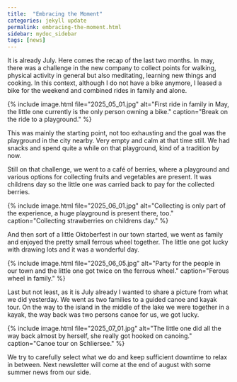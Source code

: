 ```yaml
---
title:  "Embracing the Moment"
categories: jekyll update
permalink: embracing-the-moment.html
sidebar: mydoc_sidebar
tags: [news]
---
```


It is already July. Here comes the recap of the last two months. In may, there was a challenge in the new company to collect points for walking, physical activity in general but also meditating, learning new things and cooking. In this context, although I do not have a bike anymore, I leased a bike for the weekend and combined rides in family and alone.

{% include image.html file="2025_05_01.jpg" alt="First ride in family in May, the little one currently is the only person owning a bike." caption="Break on the ride to a playground." %}

This was mainly the starting point, not too exhausting and the goal was the playground in the city nearby. Very empty and calm at that time still. We had snacks and spend quite a while on that playground, kind of a tradition by now.

Still on that challenge, we went to a café of berries, where a playground and various options for collecting fruits and vegetables are present. It was childrens day so the little one was carried back to pay for the collected berries.

{% include image.html file="2025_06_01.jpg" alt="Collecting is only part of the experience, a huge playground is present there, too." caption="Collecting strawberries on childrens day." %}

And then sort of a little Oktoberfest in our town started, we went as family and enjoyed the pretty small ferrous wheel together. The little one got lucky with drawing lots and it was a wonderful day.

{% include image.html file="2025_06_05.jpg" alt="Party for the people in our town and the little one got twice on the ferrous wheel." caption="Ferous wheel in family." %}

Last but not least, as it is July already I wanted to share a picture from what we did yesterday. We went as two families to a guided canoe and kayak tour. On the way to the island in the middle of the lake we were together in a kayak, the way back was two persons canoe for us, we got lucky.

{% include image.html file="2025_07_01.jpg" alt="The little one did all the way back almost by herself, she really got hooked on canoing." caption="Canoe tour on Schliersee." %}

We try to carefully select what we do and keep sufficient downtime to relax in between. Next newsletter will come at the end of august with some summer news from our side.

